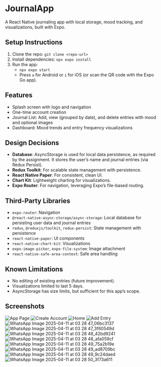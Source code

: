 # JournalApp

A React Native journaling app with local storage, mood tracking, and visualizations, built with Expo.

## Setup Instructions
1. Clone the repo: `git clone <repo-url>`
2. Install dependencies: `npx expo install`
3. Run the app:
   - `npx expo start`
   - Press `a` for Android or `i` for iOS (or scan the QR code with the Expo Go app).

## Features
- Splash screen with logo and navigation
- One-time account creation
- Journal List: Add, view (grouped by date), and delete entries with mood and optional images
- Dashboard: Mood trends and entry frequency visualizations

## Design Decisions
- **Database**: AsyncStorage is used for local data persistence, as required by the assignment. It stores the user’s name and journal entries (via Redux Persist).
- **Redux Toolkit**: For scalable state management with persistence.
- **React Native Paper**: For consistent, clean UI.
- **Chart Kit**: Lightweight charting for visualizations.
- **Expo Router**: For navigation, leveraging Expo’s file-based routing.

## Third-Party Libraries
- `expo-router`: Navigation
- `@react-native-async-storage/async-storage`: Local database for persisting user data and journal entries
- `redux`, `@reduxjs/toolkit`, `redux-persist`: State management with persistence
- `react-native-paper`: UI components
- `react-native-chart-kit`: Visualizations
- `expo-image-picker`, `expo-file-system`: Image attachment
- `react-native-safe-area-context`: Safe area handling

## Known Limitations
- No editing of existing entries (future improvement).
- Visualizations limited to last 5 days.
- AsyncStorage has size limits, but sufficient for this app’s scope.

## Screenshots
![App Page](https://github.com/user-attachments/assets/a743690f-aa69-48d5-b5c9-77447248e776)
![Create Account](https://github.com/user-attachments/assets/8bf4e476-d912-41e9-a71c-b9a1197abdc2)
![Home](https://github.com/user-attachments/assets/f7996ff9-ef1f-4686-ba9f-59fc39f1cbfa)
![Add Entry](https://github.com/user-attachments/assets/1828a4c8-e4fa-42d8-8e01-37b0ebbdd360)
![WhatsApp Image 2025-04-11 at 03 28 47_06bc3137](https://github.com/user-attachments/assets/e709dec2-50b1-403f-913d-eac95bd825c9)
![WhatsApp Image 2025-04-11 at 03 28 47_3f60549d](https://github.com/user-attachments/assets/197c8b64-ecd6-46b3-91e8-498ad5adc5e3)
![WhatsApp Image 2025-04-11 at 03 28 48_42bd9241](https://github.com/user-attachments/assets/9a0f0824-d578-4d0d-9af3-fd9bb55bec35)
![WhatsApp Image 2025-04-11 at 03 28 48_afa059cf](https://github.com/user-attachments/assets/996a9e92-a9f2-4150-a63f-c5841fb69d9e)
![WhatsApp Image 2025-04-11 at 03 28 49_75a2b19e](https://github.com/user-attachments/assets/02047b91-3fbb-476d-9e9e-e5df5ddb46c9)
![WhatsApp Image 2025-04-11 at 03 28 49_ad8709bc](https://github.com/user-attachments/assets/955e7f07-f0fa-4988-a76e-514426b86b43)
![WhatsApp Image 2025-04-11 at 03 28 49_9c24daed](https://github.com/user-attachments/assets/3cdae7b6-0641-441b-9756-308c5a0bfe74)
![WhatsApp Image 2025-04-11 at 03 28 50_3f73a611](https://github.com/user-attachments/assets/cccb72e4-7f27-4e1f-b6d1-3170e640ccd3)











